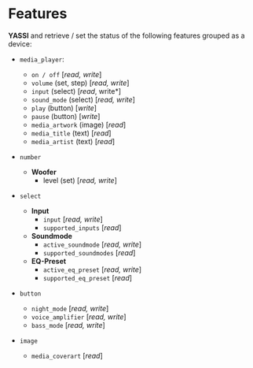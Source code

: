 # Features

**YASSI** and retrieve / set the status of the following features grouped as a device:
- `media_player`:
  - `on / off` [*read, write*]
  - `volume` (set, step) [*read, write*]
  - `input` (select) [*read*, write*]
  - `sound_mode` (select) [*read, write*]
  - `play` (button) [*write*]
  - `pause` (button) [*write*]
  - `media_artwork` (image) [*read*]
  - `media_title` (text) [*read*]
  - `media_artist` (text) [*read*]

- `number`
  - **Woofer**
    - level (set) [*read, write*]
- `select`
  - **Input**
    - `input` [*read, write*]
    - `supported_inputs` [*read*]
  - **Soundmode**
    - `active_soundmode` [*read, write*]
    - `supported_soundmodes` [*read*]
  - **EQ-Preset**
    - `active_eq_preset` [*read, write*]
    - `supported_eq_preset` [*read*]

- `button`
  - `night_mode` [*read, write*]
  - `voice_amplifier` [*read, write*]
  - `bass_mode` [*read, write*]

- `image`
  - `media_coverart` [*read*]
